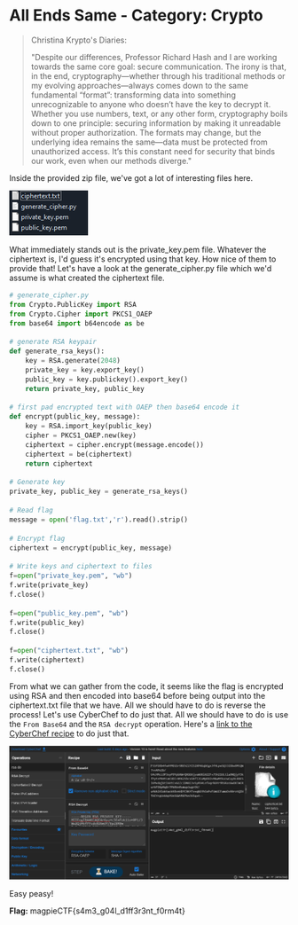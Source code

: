 # All Ends Same - Category: Crypto

>Christina Krypto's Diaries:
>
>"Despite our differences, Professor Richard Hash and I are working towards the same core goal: secure communication. The irony is that, in the end, cryptography—whether through his traditional methods or my evolving approaches—always comes down to the same fundamental “format”: transforming data into something unrecognizable to anyone who doesn’t have the key to decrypt it. Whether you use numbers, text, or any other form, cryptography boils down to one principle: securing information by making it unreadable without proper authorization. The formats may change, but the underlying idea remains the same—data must be protected from unauthorized access. It’s this constant need for security that binds our work, even when our methods diverge."

Inside the provided zip file, we've got a lot of interesting files here.

![Files inside the provided zip](img/ProvidedFiles.png)

What immediately stands out is the private_key.pem file. Whatever the ciphertext is, I'd guess it's encrypted using that key. How nice of them to provide that! Let's have a look at the generate_cipher.py file which we'd assume is what created the ciphertext file.

```python
# generate_cipher.py
from Crypto.PublicKey import RSA
from Crypto.Cipher import PKCS1_OAEP
from base64 import b64encode as be

# generate RSA keypair
def generate_rsa_keys():
    key = RSA.generate(2048)
    private_key = key.export_key()
    public_key = key.publickey().export_key()
    return private_key, public_key

# first pad encrypted text with OAEP then base64 encode it
def encrypt(public_key, message):
    key = RSA.import_key(public_key)
    cipher = PKCS1_OAEP.new(key)
    ciphertext = cipher.encrypt(message.encode())
    ciphertext = be(ciphertext)
    return ciphertext

# Generate key
private_key, public_key = generate_rsa_keys()

# Read flag
message = open('flag.txt','r').read().strip()

# Encrypt flag
ciphertext = encrypt(public_key, message)

# Write keys and ciphertext to files
f=open("private_key.pem", "wb")
f.write(private_key)
f.close()

f=open("public_key.pem", "wb")
f.write(public_key)
f.close()

f=open("ciphertext.txt", "wb")
f.write(ciphertext)
f.close()
```

From what we can gather from the code, it seems like the flag is encrypted using RSA and then encoded into base64 before being output into the ciphertext.txt file that we have. All we should have to do is reverse the process! Let's use CyberChef to do just that. All we should have to do is use the `From Base64` and the `RSA decrypt` operation. Here's a [link to the CyberChef recipe](https://gchq.github.io/CyberChef/#recipe=From_Base64('A-Za-z0-9%2B/%3D',true,false)RSA_Decrypt('-----BEGIN%20RSA%20PRIVATE%20KEY-----%5CnMIIEogIBAAKCAQEArGya%2BcSEmTok11o%2B0P1/3Ww2QjHtfPPcdc026m3Y/EpZ8R0e%5CnPqOptUSFfZr5CPflAN4C71G8eRHoXCodVpQwpM9V2F2DlTZkx7lGUtL0dQfya7cD%5CnLlWGGfHUFZSkctBYF/o89k5vjsQ0gsd5BHlpRXr%2BPXsFiN%2BNpNmr387b49eKwaC5%5Cnb4A4mg9nErITxzMqMXbmjnNWfkYCTHsloi4n5rW0j/JcX6PEbL%2B70Q3hE6db6NG2%5Cnv3LMfiCqxM4fK0DvVgOVzAMEzIn%2B1adZKOAMLO2mf22ZZaZ0wwrf%2B7BTuaJpkx%2Bz%5Cn3RijQYSyU/CGdHgdM/ZZoMSk8bE6fsJ90TVRRQIDAQABAoIBAEDDwIhtrOLDKMBt%5CnKOgmN%2BeLNGwzxcEn9hiXfveaUCUfpl3/MnOT1PR96uhNlBouxulG%2BvI6kOEm/VDV%5CnDtUM76KQMG4HXhvnZP5yFLyaeXEWDZQxF3RJcof/Qkri3Mw1fslu2IQp3RRSlWjE%5CnFSw9kHGlK6cbNO5/DfysODdmQ0j2eD1uHAs8xDwL0op55ctbkGLubRHj0b4BxltQ%5CnWXwJRavjuMpjfRphdl0p3%2B5wFvEqEiodv%2BJPFBYYPIYrtBEhSGPLqBvz5MFWGZ5w%5Cni15QJd61LCceeWW8dmMzxdzdmdZq2nb3tbEd0T15MnM%2BZ7iwBk5bTz%2B1ZvJyCo4S%5Cn8hYl52cCgYEAwJWT5kBYgipbgLZDQTDDm/kNpa4lUiKJcr2EecTaif/LoB/XxGTz%5CnoC6TF4DJlyLfrekd09hrlry01w7lg/wxC4/xSrZsTA5pbEqNVQMMoGfV68Uxb8a5%5CndqQ9ivjMTdQ/rep74mvmjtRYGvIEySFsdHVvGBV2Q0R7v2DGglAMXx8CgYEA5TOU%5Cnt0IC7gdqaSHNDhykpdZ1vkU6ZvKbiIWyCAbAH5Jx//Mek6eHDO0CP0dj%2Bjm7iOmE%5CnJGCVXLsu7mrjpfme1hT44g7wL8dLwccRnYl%2BqbSuiiSe8TzRbBajBAYFdz7Z0GcI%5CnXUQBHswGE9WTVWFQ%2B4PtAQEm7efKIby3ro60lxsCgYAl%2B9qF6V8LnUsa4df1/aY3%5CnFzIn4WcfAgzWAqckVT09RqRk2qL162tZxpXgZthb5Nb1OCtX4zGlM2b/m8KM%2B6q4%5CnuxU%2BRSiq/5SvdSzW/Zj58kDxFZ2gjDN8QPyacmPpXdmJddwlVl7NAPi3p9Bl0x/P%5CnAHJ%2B74y5y8IUhwPgI%2BWsxQKBgFlMtX6JC5ct8Hmxn7EF2%2Bh5HDrbwhtmHs8cN/cE%5CnmkoyxpPQZ3Nj7CxPE3cQG5XcdIKtaLy7nLYaf/iIUNXT4dzLIwUAiPg0kAGZy/Uz%5CnItR//xj3l62p4nZYg38H0Y1aQYb%2B/bVIz57uItgLeHHljqXQCsE/b6l1i72FR5ON%5CnKjNNAoGAAPFpVd%2B9ZogI463ziDhrGSmqrGEjtoPpfltb/om1QV6Nb35LIOUjRskh%5CnL/RG%2BikfNKeci2yXA9iRg46FVEJWYtkAIbZGTqeQkAZb83H3ksgAr4%2BuCSV0eRu0%5Cnz5Ql%2BWxo9gYqs1SWZCjyXurwWKfOl/oWyhCmgQ8Jsy1ASrrYyV8%3D%5Cn-----END%20RSA%20PRIVATE%20KEY-----','','RSA-OAEP','SHA-1')&input=RjVTZk9PYjRmd0FZTUVHU3I5QkVoWmlZWjUyWFBBR3FiRWd4SmZITHB3NVEzSlpPYnc5TXRRVzd2dkFQZTJiL1U0Y0hNY0xPUDNveVA5WXBiWFdyUVhHRzZqeXVXVThsNjJaRis3NWgyMVVMdGxhOU5RanlZM2tmUHl0ZVBrSHRMbUNVREkrTjk2MjFiY3g1UmZpSkN1TXBERU8rTUF3TXRrYXp3Q3V5WExCOEU1aUtNdmRxakd0aTZVdEN2RzJaY0lETjhJM3Y1eVI1SExlZnhxcmtHWXI5aFNSYXNHd0RYVG1DUndyYkZEOHBNcUJyN1BiUmtuUnVtdXAxd2dyT1YvdTRraDJBNW9rdGFja3RCdm5IRGZDOUs0VHYrcU4xWWhTc1B2RlVtaUVGdW1vT3Y5OXJ6dFFJSFRIQ1lyZ1V6a2JwWVVuNUdXWVI4N2tuSlU1cStBPT0&oeol=FF) to do just that.

![CyberChef Completed Output with the Flag](img/CyberChef.png)

Easy peasy!

**Flag:** magpieCTF{s4m3\_g04l_d1ff3r3nt\_f0rm4t}
